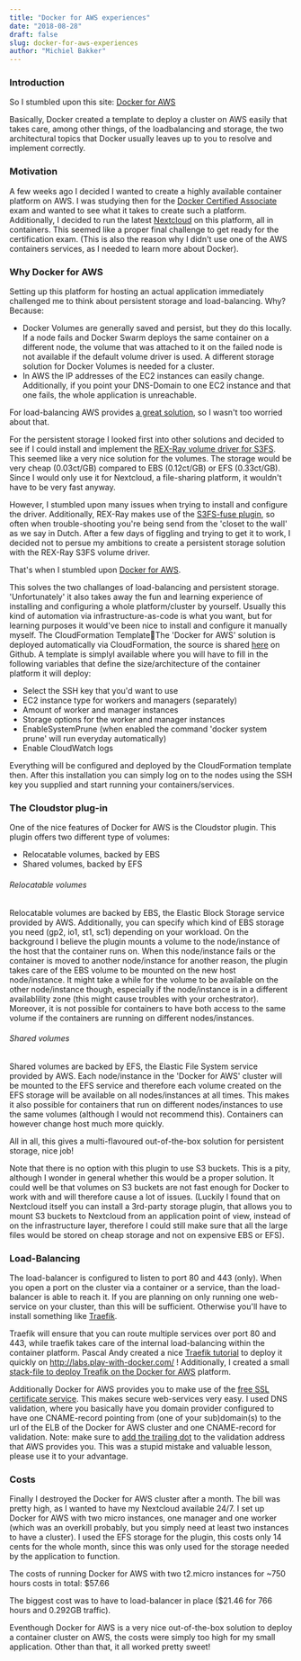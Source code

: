 ```yaml
---
title: "Docker for AWS experiences"
date: "2018-08-28"
draft: false
slug: docker-for-aws-experiences
author: "Michiel Bakker"
---
```


### Introduction
So I stumbled upon this site: [Docker for AWS](https://docs.docker.com/docker-for-aws/why/)

Basically, Docker created a template to deploy a cluster on AWS easily that takes care, among other things, of the loadbalancing and storage, the two architectural topics that Docker usually leaves up to you to resolve and implement correctly. 

### Motivation
A few weeks ago I decided I wanted to create a highly available container platform on AWS. I was studying then for the [Docker Certified Associate](https://success.docker.com/certification) exam and wanted to see what it takes to create such a platform. Additionally, I decided to run the latest [Nextcloud](https://nextcloud.com/) on this platform, all in containers. This seemed like a proper final challenge to get ready for the certification exam. (This is also the reason why I didn't use one of the AWS containers services, as I needed to learn more about Docker).

### Why Docker for AWS
Setting up this platform for hosting an actual application immediately challenged me to think about persistent storage and load-balancing. Why? Because:

* Docker Volumes are generally saved and persist, but they do this locally. If a node fails and Docker Swarm deploys the same container on a different node, the volume that was attached to it on the failed node is not available if the default volume driver is used. A different storage solution for Docker Volumes is needed for a cluster.
* In AWS the IP addresses of the EC2 instances can easily change. Additionally, if you point your DNS-Domain to one EC2 instance and that one fails, the whole application is unreachable.

For load-balancing AWS provides [a great solution](https://aws.amazon.com/elasticloadbalancing), so I wasn't too worried about that. 

For the persistent storage I looked first into other solutions and decided to see if I could install and implement the [REX-Ray volume driver for S3FS](https://rexray.readthedocs.io/en/latest/user-guide/schedulers/docker/plug-ins/aws/#simple-storage-service). This seemed like a very nice solution for the volumes. The storage would be very cheap (0.03ct/GB) compared to EBS (0.12ct/GB) or EFS (0.33ct/GB). Since I would only use it for Nextcloud, a file-sharing platform, it wouldn't have to be very fast anyway.

However, I stumbled upon many issues when trying to install and configure the driver. Additionally, REX-Ray makes use of the [S3FS-fuse plugin](https://github.com/s3fs-fuse/s3fs-fuse/wiki/Fuse-Over-Amazon), so often when trouble-shooting you're being send from the 'closet to the wall' as we say in Dutch. After a few days of figgling and trying to get it to work, I decided not to persue my ambitions to create a persistent storage solution with the REX-Ray S3FS volume driver.

That's when I stumbled upon [Docker for AWS](https://docs.docker.com/docker-for-aws/why/).

This solves the two challanges of load-balancing and persistent storage. 'Unfortunately' it also takes away the fun and learning experience of installing and configuring a whole platform/cluster by yourself. Usually this kind of automation via infrastructure-as-code is what you want, but for learning purposes it would've been nice to install and configure it manually myself.
The CloudFormation TemplateThe 'Docker for AWS' solution is deployed automatically via CloudFormation, the source is shared [here](https://github.com/docker/for-aws) on Github. A template is simplyl available where you will have to fill in the following variables that define the size/architecture of the container platform it will deploy:

* Select the SSH key that you'd want to use
* EC2 instance type for workers and managers (separately)
* Amount of worker and manager instances
* Storage options for the worker and manager instances
* EnableSystemPrune (when enabled the command 'docker system prune' will run everyday automatically)
* Enable CloudWatch logs 

Everything will be configured and deployed by the CloudFormation template then. After this installation you can simply log on to the nodes using the SSH key you supplied and start running your containers/services.  

### The Cloudstor plug-in
One of the nice features of Docker for AWS is the Cloudstor plugin. This plugin offers two different type of volumes:

* Relocatable volumes, backed by EBS
* Shared volumes, backed by EFS

###### Relocatable volumes
Relocatable volumes are backed by EBS, the Elastic Block Storage service provided by AWS. Additionally, you can specify which kind of EBS storage you need (gp2, io1, st1, sc1) depending on your workload. On the background I believe the plugin mounts a volume to the node/instance of the host that the container runs on. When this node/instance fails or the container is moved to another node/instance for another reason, the plugin takes care of the EBS volume to be mounted on the new host node/instance. It might take a while for the volume to be available on the other node/instance though, especially if the node/instance is in a different availablility zone (this might cause troubles with your orchestrator). Moreover, it is not possible for containers to have both access to the same volume if the containers are running on different nodes/instances.

###### Shared volumes
Shared volumes are backed by EFS, the Elastic File System service provided by AWS. Each node/instance in the 'Docker for AWS' cluster will be mounted to the EFS service and therefore each volume created on the EFS storage will be available on all nodes/instances at all times. This makes it also possible for containers that run on different nodes/instances to use the same volumes (although I would not recommend this). Containers can however change host much more quickly.

All in all, this gives a multi-flavoured out-of-the-box solution for persistent storage, nice job!

Note that there is no option with this plugin to use S3 buckets. This is a pity, although I wonder in general whether this would be a proper solution. It could well be that volumes on S3 buckets are not fast enough for Docker to work with and will therefore cause a lot of issues. (Luckily I found that on Nextcloud itself you can install a 3rd-party storage plugin, that allows you to mount S3 buckets to Nextcloud from an application point of view, instead of on the infrastructure layer, therefore I could still make sure that all the large files would be stored on cheap storage and not on expensive EBS or EFS).

### Load-Balancing
The load-balancer is configured to listen to port 80 and 443 (only). When you open a port on the cluster via a container or a service, than the load-balancer is able to reach it. If you are planning on only running one web-service on your cluster, than this will be sufficient. Otherwise you'll have to install something like [Traefik](https://traefik.io/). 

Traefik will ensure that you can route multiple services over port 80 and 443, while traefik takes care of the internal load-balancing within the container platform. Pascal Andy created a nice [Traefik tutorial](https://pascalandy.com/blog/traefik-demo-docker-stack-and-play-with-docker/) to deploy it quickly on http://labs.play-with-docker.com/ ! Additionally, I created a small [stack-file to deploy Treafik on the Docker for AWS](https://github.com/mvbakker/Traefik_setup) platform.

Additionally Docker for AWS provides you to make use of the [free SSL certificate service](https://aws.amazon.com/certificate-manager/). This makes secure web-services very easy. I used DNS validation, where you basically have you domain provider configured to have one CNAME-record pointing from (one of your sub)domain(s) to the url of the ELB of the Docker for AWS cluster and one CNAME-record for validation. Note: make sure to [add the trailing dot](http://www.dns-sd.org/trailingdotsindomainnames.html) to the validation address that AWS provides you. This was a stupid mistake and valuable lesson, please use it to your advantage.

### Costs
Finally I destroyed the Docker for AWS cluster after a month. The bill was pretty high, as I wanted to have my Nextcloud available 24/7. I set up Docker for AWS with two micro instances, one manager and one worker (which was an overkill probably, but you simply need at least two instances to have a cluster). I used the EFS storage for the plugin, this costs only 14 cents for the whole month, since this was only used for the storage needed by the application to function. 

The costs of running Docker for AWS with two t2.micro instances for ~750 hours costs in total: $57.66

The biggest cost was to have to load-balancer in place ($21.46 for 766 hours and 0.292GB traffic).

Eventhough Docker for AWS is a very nice out-of-the-box solution to deploy a container cluster on AWS, the costs were simply too high for my small application. Other than that, it all worked pretty sweet!
